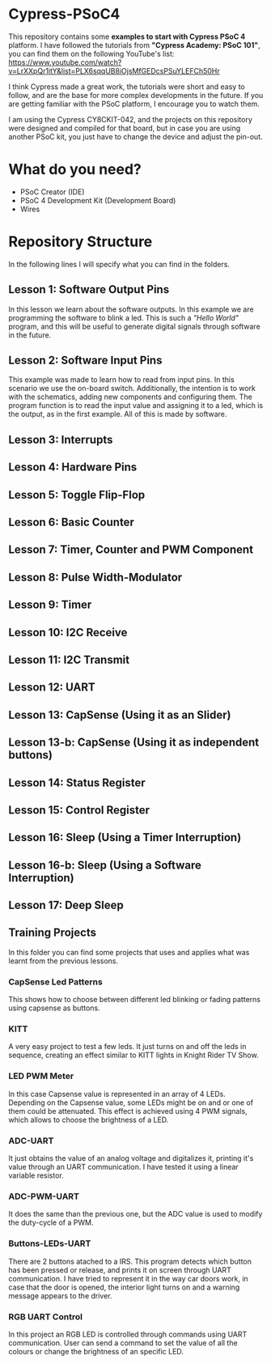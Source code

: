 # Cypress-PSoC4

This repository contains some **examples to start with Cypress PSoC 4** platform. I have followed the tutorials from **"Cypress Academy: PSoC 101"**, you can find them on the following YouTube's list: https://www.youtube.com/watch?v=LrXXpQr1itY&list=PLX6sqqUB8iOjsMfGEDcsPSuYLEFCh50Hr

I think Cypress made a great work, the tutorials were short and easy to follow, and are the base for more complex developments in the future. If you are getting familiar with the PSoC platform, I encourage you to watch them.

I am using the Cypress CY8CKIT-042, and the projects on this repository were designed and compiled for that board, but in case you are using another PSoC kit, you just have to change the device and adjust the pin-out.

# What do you need?

 - PSoC Creator (IDE)
 - PSoC 4 Development Kit (Development Board)
 - Wires

# Repository Structure

In the following lines I will specify what you can find in the folders.

## Lesson 1: Software Output Pins
In this lesson we learn about the software outputs. In this example we are programming the software to blink a led. This is such a *"Hello World"* program, and this will be useful to generate digital signals through software in the future.

## Lesson 2: Software Input Pins
This example was made to learn how to read from input pins. In this scenario we use the on-board switch. Additionally, the intention is to work with the schematics, adding new components  and configuring them. The program function is to read the input value and assigning it to a led, which is the output, as in the first example. All of this is made by software.

## Lesson 3: Interrupts

## Lesson 4: Hardware Pins
## Lesson 5: Toggle Flip-Flop
## Lesson 6: Basic Counter
## Lesson 7: Timer, Counter and PWM Component
## Lesson 8: Pulse Width-Modulator
## Lesson 9: Timer
## Lesson 10: I2C Receive
## Lesson 11: I2C Transmit
## Lesson 12: UART
## Lesson 13: CapSense (Using it as an Slider)
## Lesson 13-b: CapSense (Using it as independent buttons)
## Lesson 14: Status Register
## Lesson 15: Control Register 
## Lesson 16: Sleep (Using a Timer Interruption)
## Lesson 16-b: Sleep (Using a Software Interruption)
## Lesson 17: Deep Sleep

## Training Projects
In this folder you can find some projects that uses and applies what was learnt from the previous lessons.
### CapSense Led Patterns
This shows how to choose between different led blinking or fading patterns using capsense as buttons.
### KITT
A very easy project to test a few leds. It just turns on and off the leds in sequence, creating an effect similar to KITT lights in Knight Rider TV Show.
### LED PWM Meter
In this case Capsense value is represented in an array of 4 LEDs. Depending on the Capsense value, some LEDs might be on and or one of them could be attenuated. This effect is achieved using 4 PWM signals, which allows to choose the brightness of a LED.
### ADC-UART
It just obtains the value of an analog voltage and digitalizes it, printing it's value through an UART communication. I have tested it using a linear variable resistor.
### ADC-PWM-UART
It does the same than the previous one, but the ADC value is used to modify the duty-cycle of a PWM.
### Buttons-LEDs-UART
There are 2 buttons atached to a IRS. This program detects which button has been pressed or release, and prints it on screen through UART communication. I have tried to represent it in the way car doors work, in case that the door is opened, the interior light turns on and a warning message appears to the driver.
### RGB UART Control
In this project an RGB LED is controlled through commands using UART communication. User can send a command to set the value of all the colours or change the brightness of an specific LED.
